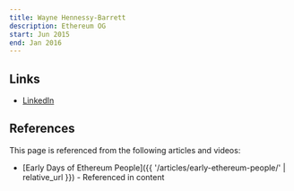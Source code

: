 ```yaml
---
title: Wayne Hennessy-Barrett
description: Ethereum OG
start: Jun 2015
end: Jan 2016
---
```


## Links
- [LinkedIn](https://www.linkedin.com/in/waynehennessybarrett/)

## References

This page is referenced from the following articles and videos:

- [Early Days of Ethereum People]({{ '/articles/early-ethereum-people/' | relative_url }}) - Referenced in content